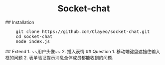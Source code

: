 
<div style="text-align: center">
<h1>Socket-chat</h1>
</div>
## Installation
<pre>
    git clone https://github.com/Clayeo/socket-chat.git
    cd socket-chat
    node index.js
</pre>
## Extend
1. ~~用户头像~~
2. 插入表情
## Question
1. 移动端键盘遮挡住输入框的问题
2. 表单验证提示消息全体成员都能收到的问题.


